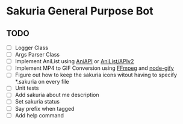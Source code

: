 # Sakuria General Purpose Bot

## TODO

- [ ] Logger Class
- [ ] Args Parser Class
- [ ] Implement AniList using [AniAPI](https://github.com/AniAPI-Team/AniAPI) or [AniList/APIv2](https://github.com/AniList/ApiV2-GraphQL-Docs)
- [ ] Implement MP4 to GIF Conversion using [FFmpeg](https://ffmpeg.org/) and [node-gify](https://github.com/tj/node-gify)
- [ ] Figure out how to keep the sakuria icons witout having to specify *.sakuria on every file
- [ ] Unit tests
- [ ] Add sakuria about me description
- [ ] Set sakuria status
- [ ] Say prefix when tagged
- [ ] Add help command
